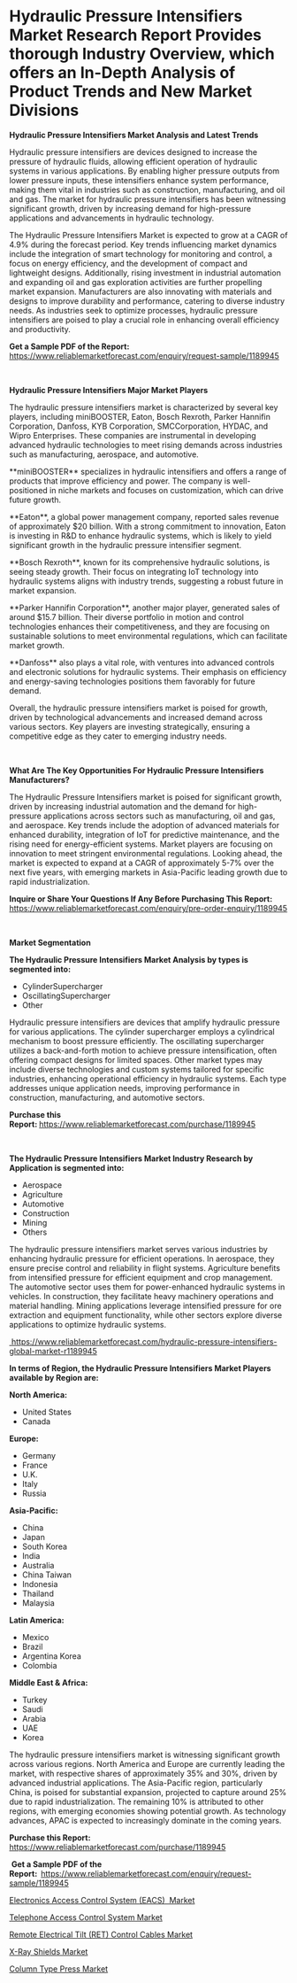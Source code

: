 <p><h1>Hydraulic Pressure Intensifiers Market Research Report Provides thorough Industry Overview, which offers an In-Depth Analysis of Product Trends and New Market Divisions</h1></p><p><strong>Hydraulic Pressure Intensifiers Market Analysis and Latest Trends</strong></p>
<p><p>Hydraulic pressure intensifiers are devices designed to increase the pressure of hydraulic fluids, allowing efficient operation of hydraulic systems in various applications. By enabling higher pressure outputs from lower pressure inputs, these intensifiers enhance system performance, making them vital in industries such as construction, manufacturing, and oil and gas. The market for hydraulic pressure intensifiers has been witnessing significant growth, driven by increasing demand for high-pressure applications and advancements in hydraulic technology.</p><p>The Hydraulic Pressure Intensifiers Market is expected to grow at a CAGR of 4.9% during the forecast period. Key trends influencing market dynamics include the integration of smart technology for monitoring and control, a focus on energy efficiency, and the development of compact and lightweight designs. Additionally, rising investment in industrial automation and expanding oil and gas exploration activities are further propelling market expansion. Manufacturers are also innovating with materials and designs to improve durability and performance, catering to diverse industry needs. As industries seek to optimize processes, hydraulic pressure intensifiers are poised to play a crucial role in enhancing overall efficiency and productivity.</p></p>
<p><strong>Get a Sample PDF of the Report:&nbsp;</strong> <a href="https://www.reliablemarketforecast.com/enquiry/request-sample/1189945?utm_campaign=1169&utm_medium=2&utm_source=Github&utm_content=ia&utm_term=30102024&utm_id=hydraulic-pressure-intensifiers">https://www.reliablemarketforecast.com/enquiry/request-sample/1189945</a></p>
<p>&nbsp;</p>
<p><strong>Hydraulic Pressure Intensifiers Major Market Players</strong></p>
<p><p>The hydraulic pressure intensifiers market is characterized by several key players, including miniBOOSTER, Eaton, Bosch Rexroth, Parker Hannifin Corporation, Danfoss, KYB Corporation, SMCCorporation, HYDAC, and Wipro Enterprises. These companies are instrumental in developing advanced hydraulic technologies to meet rising demands across industries such as manufacturing, aerospace, and automotive.</p><p>**miniBOOSTER** specializes in hydraulic intensifiers and offers a range of products that improve efficiency and power. The company is well-positioned in niche markets and focuses on customization, which can drive future growth.</p><p>**Eaton**, a global power management company, reported sales revenue of approximately $20 billion. With a strong commitment to innovation, Eaton is investing in R&D to enhance hydraulic systems, which is likely to yield significant growth in the hydraulic pressure intensifier segment.</p><p>**Bosch Rexroth**, known for its comprehensive hydraulic solutions, is seeing steady growth. Their focus on integrating IoT technology into hydraulic systems aligns with industry trends, suggesting a robust future in market expansion.</p><p>**Parker Hannifin Corporation**, another major player, generated sales of around $15.7 billion. Their diverse portfolio in motion and control technologies enhances their competitiveness, and they are focusing on sustainable solutions to meet environmental regulations, which can facilitate market growth.</p><p>**Danfoss** also plays a vital role, with ventures into advanced controls and electronic solutions for hydraulic systems. Their emphasis on efficiency and energy-saving technologies positions them favorably for future demand.</p><p>Overall, the hydraulic pressure intensifiers market is poised for growth, driven by technological advancements and increased demand across various sectors. Key players are investing strategically, ensuring a competitive edge as they cater to emerging industry needs.</p></p>
<p>&nbsp;</p>
<p><strong>What Are The Key Opportunities For Hydraulic Pressure Intensifiers Manufacturers?</strong></p>
<p><p>The Hydraulic Pressure Intensifiers market is poised for significant growth, driven by increasing industrial automation and the demand for high-pressure applications across sectors such as manufacturing, oil and gas, and aerospace. Key trends include the adoption of advanced materials for enhanced durability, integration of IoT for predictive maintenance, and the rising need for energy-efficient systems. Market players are focusing on innovation to meet stringent environmental regulations. Looking ahead, the market is expected to expand at a CAGR of approximately 5-7% over the next five years, with emerging markets in Asia-Pacific leading growth due to rapid industrialization.</p></p>
<p><strong>Inquire or Share Your Questions If Any Before Purchasing This Report:</strong> <a href="https://www.reliablemarketforecast.com/enquiry/pre-order-enquiry/1189945?utm_campaign=1169&utm_medium=2&utm_source=Github&utm_content=ia&utm_term=30102024&utm_id=hydraulic-pressure-intensifiers">https://www.reliablemarketforecast.com/enquiry/pre-order-enquiry/1189945</a></p>
<p>&nbsp;</p>
<p><strong>Market Segmentation</strong></p>
<p><strong>The Hydraulic Pressure Intensifiers Market Analysis by types is segmented into:</strong></p>
<p><ul><li>CylinderSupercharger</li><li>OscillatingSupercharger</li><li>Other</li></ul></p>
<p><p>Hydraulic pressure intensifiers are devices that amplify hydraulic pressure for various applications. The cylinder supercharger employs a cylindrical mechanism to boost pressure efficiently. The oscillating supercharger utilizes a back-and-forth motion to achieve pressure intensification, often offering compact designs for limited spaces. Other market types may include diverse technologies and custom systems tailored for specific industries, enhancing operational efficiency in hydraulic systems. Each type addresses unique application needs, improving performance in construction, manufacturing, and automotive sectors.</p></p>
<p><strong>Purchase this Report:&nbsp;</strong><a href="https://www.reliablemarketforecast.com/purchase/1189945?utm_campaign=1169&utm_medium=2&utm_source=Github&utm_content=ia&utm_term=30102024&utm_id=hydraulic-pressure-intensifiers">https://www.reliablemarketforecast.com/purchase/1189945</a></p>
<p>&nbsp;</p>
<p><strong>The Hydraulic Pressure Intensifiers Market Industry Research by Application is segmented into:</strong></p>
<p><ul><li>Aerospace</li><li>Agriculture</li><li>Automotive</li><li>Construction</li><li>Mining</li><li>Others</li></ul></p>
<p><p>The hydraulic pressure intensifiers market serves various industries by enhancing hydraulic pressure for efficient operations. In aerospace, they ensure precise control and reliability in flight systems. Agriculture benefits from intensified pressure for efficient equipment and crop management. The automotive sector uses them for power-enhanced hydraulic systems in vehicles. In construction, they facilitate heavy machinery operations and material handling. Mining applications leverage intensified pressure for ore extraction and equipment functionality, while other sectors explore diverse applications to optimize hydraulic systems.</p></p>
<p><a href="https://www.reliablemarketforecast.com/hydraulic-pressure-intensifiers-global-market-r1189945?utm_campaign=1169&utm_medium=2&utm_source=Github&utm_content=ia&utm_term=30102024&utm_id=hydraulic-pressure-intensifiers">&nbsp;https://www.reliablemarketforecast.com/hydraulic-pressure-intensifiers-global-market-r1189945</a></p>
<p><strong>In terms of Region, the Hydraulic Pressure Intensifiers Market Players available by Region are:</strong></p>
<p>
    <p> <strong> North America: </strong>
        <ul>
            <li>United States</li>
            <li>Canada</li>
        </ul>
        </p> 
    <p> <strong> Europe: </strong>
        <ul>
            <li>Germany</li>
            <li>France</li>
            <li>U.K.</li>
            <li>Italy</li>
            <li>Russia</li>
        </ul>
        </p> 
    <p> <strong> Asia-Pacific: </strong>
        <ul>
            <li>China</li>
            <li>Japan</li>
            <li>South Korea</li>
            <li>India</li>
            <li>Australia</li>
            <li>China Taiwan</li>
            <li>Indonesia</li>
            <li>Thailand</li>
            <li>Malaysia</li>
        </ul>
        </p> 
    <p> <strong> Latin America: </strong>
        <ul>
            <li>Mexico</li>
            <li>Brazil</li>
            <li>Argentina Korea</li>
            <li>Colombia</li>
        </ul>
        </p> 
    <p> <strong> Middle East & Africa: </strong>
        <ul>
            <li>Turkey</li>
            <li>Saudi</li>
            <li>Arabia</li>
            <li>UAE</li>
            <li>Korea</li>
        </ul>
    </p>
    </p>
<p><p>The hydraulic pressure intensifiers market is witnessing significant growth across various regions. North America and Europe are currently leading the market, with respective shares of approximately 35% and 30%, driven by advanced industrial applications. The Asia-Pacific region, particularly China, is poised for substantial expansion, projected to capture around 25% due to rapid industrialization. The remaining 10% is attributed to other regions, with emerging economies showing potential growth. As technology advances, APAC is expected to increasingly dominate in the coming years.</p></p>
<p><strong>Purchase this Report: </strong><a href="https://www.reliablemarketforecast.com/purchase/1189945?utm_campaign=1169&utm_medium=2&utm_source=Github&utm_content=ia&utm_term=30102024&utm_id=hydraulic-pressure-intensifiers">https://www.reliablemarketforecast.com/purchase/1189945</a></p>
<p>&nbsp;<strong>Get a Sample PDF of the Report:&nbsp;&nbsp;</strong><a href="https://www.reliablemarketforecast.com/enquiry/request-sample/1189945?utm_campaign=1169&utm_medium=2&utm_source=Github&utm_content=ia&utm_term=30102024&utm_id=hydraulic-pressure-intensifiers">https://www.reliablemarketforecast.com/enquiry/request-sample/1189945</a></p>
<p><strong></strong></p>
<p><p><a href="https://github.com/connornew3y/Market-Research-Report-List-1/blob/main/electronics-access-control-system-eacs-market.md?utm_campaign=1169&utm_medium=2&utm_source=Github&utm_content=ia&utm_term=30102024&utm_id=hydraulic-pressure-intensifiers">Electronics Access Control System (EACS)  Market</a></p><p><a href="https://issuu.com/reportprime-2/docs/telephone-access-control-system-mar_6bda528a381ca5?utm_campaign=1169&utm_medium=2&utm_source=Github&utm_content=ia&utm_term=30102024&utm_id=hydraulic-pressure-intensifiers">Telephone Access Control System Market</a></p><p><a href="https://www.linkedin.com/pulse/comprehensive-remote-electrical-tilt-ret-control-cables-market-dn1mc?utm_campaign=1169&utm_medium=2&utm_source=Github&utm_content=ia&utm_term=30102024&utm_id=hydraulic-pressure-intensifiers">Remote Electrical Tilt (RET) Control Cables Market</a></p><p><a href="https://www.linkedin.com/pulse/x-ray-shields-market-revolution-size-share-emerging-trends-2024-zrzvc?utm_campaign=1169&utm_medium=2&utm_source=Github&utm_content=ia&utm_term=30102024&utm_id=hydraulic-pressure-intensifiers">X-Ray Shields Market</a></p><p><a href="https://github.com/johnieimmarta/Market-Research-Report-List-1/blob/main/column-type-press-market.md?utm_campaign=1169&utm_medium=2&utm_source=Github&utm_content=ia&utm_term=30102024&utm_id=hydraulic-pressure-intensifiers">Column Type Press Market</a></p></p>